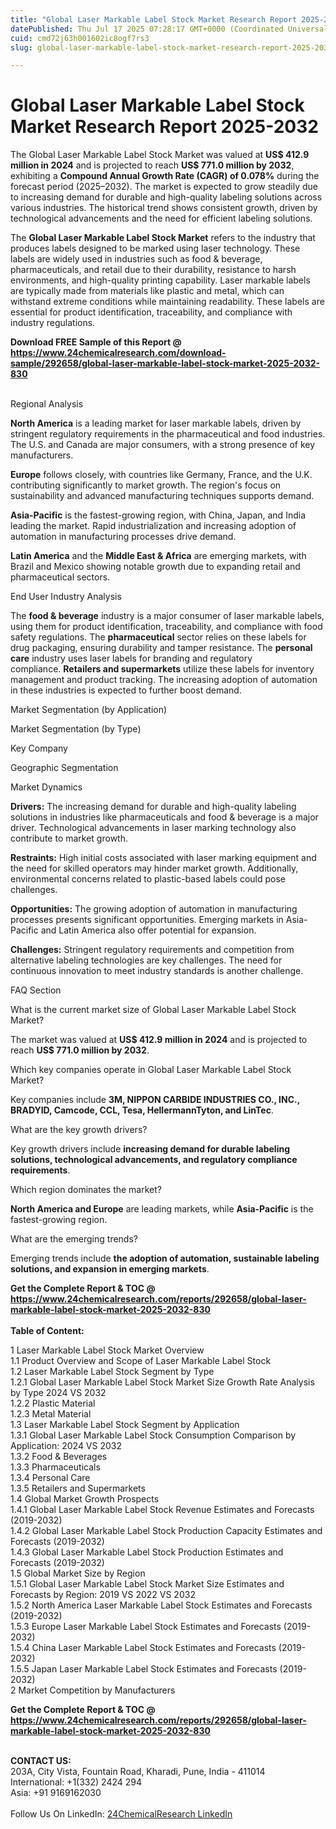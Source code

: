 ```yaml
---
title: "Global Laser Markable Label Stock Market Research Report 2025-2032"
datePublished: Thu Jul 17 2025 07:28:17 GMT+0000 (Coordinated Universal Time)
cuid: cmd72j63h001602ic8ogf7rs3
slug: global-laser-markable-label-stock-market-research-report-2025-2032-1-1-1

---
```


# Global Laser Markable Label Stock Market Research Report 2025-2032

<p>The Global Laser Markable Label Stock Market was valued at <strong>US$ 412.9 million in 2024</strong> and is projected to reach <strong>US$ 771.0 million by 2032</strong>, exhibiting a <strong>Compound Annual Growth Rate (CAGR) of 0.078%</strong> during the forecast period (2025–2032). The market is expected to grow steadily due to increasing demand for durable and high-quality labeling solutions across various industries. The historical trend shows consistent growth, driven by technological advancements and the need for efficient labeling solutions.</p><p>
</p><p>The <strong>Global Laser Markable Label Stock Market</strong> refers to the industry that produces labels designed to be marked using laser technology. These labels are widely used in industries such as food &amp; beverage, pharmaceuticals, and retail due to their durability, resistance to harsh environments, and high-quality printing capability. Laser markable labels are typically made from materials like plastic and metal, which can withstand extreme conditions while maintaining readability. These labels are essential for product identification, traceability, and compliance with industry regulations.</p><div><b>Download FREE Sample of this Report @ 
            <a href="https://www.24chemicalresearch.com/download-sample/292658/global-laser-markable-label-stock-market-2025-2032-830">
            https://www.24chemicalresearch.com/download-sample/292658/global-laser-markable-label-stock-market-2025-2032-830</a></b></div><br><p>
Regional Analysis</p><p>
</p><p><strong>North America</strong> is a leading market for laser markable labels, driven by stringent regulatory requirements in the pharmaceutical and food industries. The U.S. and Canada are major consumers, with a strong presence of key manufacturers.</p><p>
</p><p><strong>Europe</strong> follows closely, with countries like Germany, France, and the U.K. contributing significantly to market growth. The region's focus on sustainability and advanced manufacturing techniques supports demand.</p><p>
</p><p><strong>Asia-Pacific</strong> is the fastest-growing region, with China, Japan, and India leading the market. Rapid industrialization and increasing adoption of automation in manufacturing processes drive demand.</p><p>
</p><p><strong>Latin America</strong> and the <strong>Middle East &amp; Africa</strong> are emerging markets, with Brazil and Mexico showing notable growth due to expanding retail and pharmaceutical sectors.</p><p>
End User Industry Analysis</p><p>
</p><p>The <strong>food &amp; beverage</strong> industry is a major consumer of laser markable labels, using them for product identification, traceability, and compliance with food safety regulations. The <strong>pharmaceutical</strong> sector relies on these labels for drug packaging, ensuring durability and tamper resistance. The <strong>personal care</strong> industry uses laser labels for branding and regulatory compliance. <strong>Retailers and supermarkets</strong> utilize these labels for inventory management and product tracking. The increasing adoption of automation in these industries is expected to further boost demand.</p><p>
Market Segmentation (by Application)</p><p>
</p><p>
Market Segmentation (by Type)</p><p>
</p><p>
Key Company</p><p>
</p><p>
Geographic Segmentation</p><p>
</p><p>
Market Dynamics</p><p>
</p><p><strong>Drivers:</strong> The increasing demand for durable and high-quality labeling solutions in industries like pharmaceuticals and food &amp; beverage is a major driver. Technological advancements in laser marking technology also contribute to market growth.</p><p>
</p><p><strong>Restraints:</strong> High initial costs associated with laser marking equipment and the need for skilled operators may hinder market growth. Additionally, environmental concerns related to plastic-based labels could pose challenges.</p><p>
</p><p><strong>Opportunities:</strong> The growing adoption of automation in manufacturing processes presents significant opportunities. Emerging markets in Asia-Pacific and Latin America also offer potential for expansion.</p><p>
</p><p><strong>Challenges:</strong> Stringent regulatory requirements and competition from alternative labeling technologies are key challenges. The need for continuous innovation to meet industry standards is another challenge.</p><p>
FAQ Section</p><p>
What is the current market size of Global Laser Markable Label Stock Market?</p><p>
</p><p>The market was valued at <strong>US$ 412.9 million in 2024</strong> and is projected to reach <strong>US$ 771.0 million by 2032</strong>.</p><p>
Which key companies operate in Global Laser Markable Label Stock Market?</p><p>
</p><p>Key companies include <strong>3M, NIPPON CARBIDE INDUSTRIES CO., INC., BRADYID, Camcode, CCL, Tesa, HellermannTyton, and LinTec</strong>.</p><p>
What are the key growth drivers?</p><p>
</p><p>Key growth drivers include <strong>increasing demand for durable labeling solutions, technological advancements, and regulatory compliance requirements</strong>.</p><p>
Which region dominates the market?</p><p>
</p><p><strong>North America and Europe</strong> are leading markets, while <strong>Asia-Pacific</strong> is the fastest-growing region.</p><p>
What are the emerging trends?</p><p>
</p><p>Emerging trends include <strong>the adoption of automation, sustainable labeling solutions, and expansion in emerging markets</strong>.</p>

<div><b>Get the Complete Report & TOC @ 
            <a href="https://www.24chemicalresearch.com/reports/292658/global-laser-markable-label-stock-market-2025-2032-830">
            https://www.24chemicalresearch.com/reports/292658/global-laser-markable-label-stock-market-2025-2032-830</a></b></div><br>
            <b>Table of Content:</b><p>1 Laser Markable Label Stock Market Overview<br />
    1.1 Product Overview and Scope of Laser Markable Label Stock<br />
    1.2 Laser Markable Label Stock Segment by Type<br />
        1.2.1 Global Laser Markable Label Stock Market Size Growth Rate Analysis by Type 2024 VS 2032<br />
        1.2.2 Plastic Material<br />
        1.2.3 Metal Material<br />
    1.3 Laser Markable Label Stock Segment by Application<br />
        1.3.1 Global Laser Markable Label Stock Consumption Comparison by Application: 2024 VS 2032<br />
        1.3.2 Food & Beverages<br />
        1.3.3 Pharmaceuticals<br />
        1.3.4 Personal Care<br />
        1.3.5 Retailers and Supermarkets<br />
    1.4 Global Market Growth Prospects<br />
        1.4.1 Global Laser Markable Label Stock Revenue Estimates and Forecasts (2019-2032)<br />
        1.4.2 Global Laser Markable Label Stock Production Capacity Estimates and Forecasts (2019-2032)<br />
        1.4.3 Global Laser Markable Label Stock Production Estimates and Forecasts (2019-2032)<br />
    1.5 Global Market Size by Region<br />
        1.5.1 Global Laser Markable Label Stock Market Size Estimates and Forecasts by Region: 2019 VS 2022 VS 2032<br />
        1.5.2 North America Laser Markable Label Stock Estimates and Forecasts (2019-2032)<br />
        1.5.3 Europe Laser Markable Label Stock Estimates and Forecasts (2019-2032)<br />
        1.5.4 China Laser Markable Label Stock Estimates and Forecasts (2019-2032)<br />
        1.5.5 Japan Laser Markable Label Stock Estimates and Forecasts (2019-2032)<br />
2 Market Competition by Manufacturers<br />
    </p>

<div><b>Get the Complete Report & TOC @ 
            <a href="https://www.24chemicalresearch.com/reports/292658/global-laser-markable-label-stock-market-2025-2032-830">
            https://www.24chemicalresearch.com/reports/292658/global-laser-markable-label-stock-market-2025-2032-830</a></b></div><br>

<b>CONTACT US:</b><br>
            203A, City Vista, Fountain Road, Kharadi, Pune, India - 411014<br>
            International: +1(332) 2424 294<br>
            Asia: +91 9169162030 <br><br>
            Follow Us On LinkedIn: <a href="https://www.linkedin.com/company/24chemicalresearch/">24ChemicalResearch LinkedIn</a>